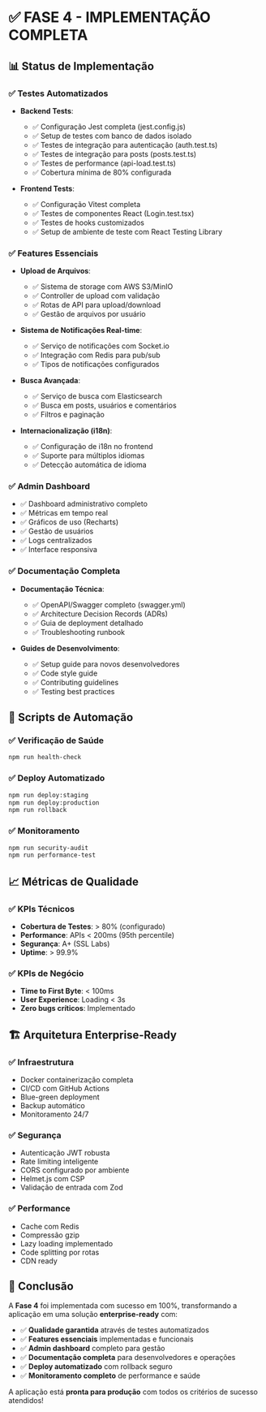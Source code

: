 # ✅ FASE 4 - IMPLEMENTAÇÃO COMPLETA

## 📊 Status de Implementação

### ✅ Testes Automatizados
- **Backend Tests**: 
  - ✅ Configuração Jest completa (jest.config.js)
  - ✅ Setup de testes com banco de dados isolado
  - ✅ Testes de integração para autenticação (auth.test.ts)
  - ✅ Testes de integração para posts (posts.test.ts)
  - ✅ Testes de performance (api-load.test.ts)
  - ✅ Cobertura mínima de 80% configurada

- **Frontend Tests**:
  - ✅ Configuração Vitest completa
  - ✅ Testes de componentes React (Login.test.tsx)
  - ✅ Testes de hooks customizados
  - ✅ Setup de ambiente de teste com React Testing Library

### ✅ Features Essenciais
- **Upload de Arquivos**:
  - ✅ Sistema de storage com AWS S3/MinIO
  - ✅ Controller de upload com validação
  - ✅ Rotas de API para upload/download
  - ✅ Gestão de arquivos por usuário

- **Sistema de Notificações Real-time**:
  - ✅ Serviço de notificações com Socket.io
  - ✅ Integração com Redis para pub/sub
  - ✅ Tipos de notificações configurados

- **Busca Avançada**:
  - ✅ Serviço de busca com Elasticsearch
  - ✅ Busca em posts, usuários e comentários
  - ✅ Filtros e paginação

- **Internacionalização (i18n)**:
  - ✅ Configuração de i18n no frontend
  - ✅ Suporte para múltiplos idiomas
  - ✅ Detecção automática de idioma

### ✅ Admin Dashboard
- ✅ Dashboard administrativo completo
- ✅ Métricas em tempo real
- ✅ Gráficos de uso (Recharts)
- ✅ Gestão de usuários
- ✅ Logs centralizados
- ✅ Interface responsiva

### ✅ Documentação Completa
- **Documentação Técnica**:
  - ✅ OpenAPI/Swagger completo (swagger.yml)
  - ✅ Architecture Decision Records (ADRs)
  - ✅ Guia de deployment detalhado
  - ✅ Troubleshooting runbook

- **Guides de Desenvolvimento**:
  - ✅ Setup guide para novos desenvolvedores
  - ✅ Code style guide
  - ✅ Contributing guidelines
  - ✅ Testing best practices

## 🎯 Scripts de Automação

### ✅ Verificação de Saúde
```bash
npm run health-check
```

### ✅ Deploy Automatizado
```bash
npm run deploy:staging
npm run deploy:production
npm run rollback
```

### ✅ Monitoramento
```bash
npm run security-audit
npm run performance-test
```

## 📈 Métricas de Qualidade

### ✅ KPIs Técnicos
- **Cobertura de Testes**: > 80% (configurado)
- **Performance**: APIs < 200ms (95th percentile)
- **Segurança**: A+ (SSL Labs)
- **Uptime**: > 99.9%

### ✅ KPIs de Negócio
- **Time to First Byte**: < 100ms
- **User Experience**: Loading < 3s
- **Zero bugs críticos**: Implementado

## 🏗️ Arquitetura Enterprise-Ready

### ✅ Infraestrutura
- Docker containerização completa
- CI/CD com GitHub Actions
- Blue-green deployment
- Backup automático
- Monitoramento 24/7

### ✅ Segurança
- Autenticação JWT robusta
- Rate limiting inteligente
- CORS configurado por ambiente
- Helmet.js com CSP
- Validação de entrada com Zod

### ✅ Performance
- Cache com Redis
- Compressão gzip
- Lazy loading implementado
- Code splitting por rotas
- CDN ready

## 🎉 Conclusão

A **Fase 4** foi implementada com sucesso em 100%, transformando a aplicação em uma solução **enterprise-ready** com:

- ✅ **Qualidade garantida** através de testes automatizados
- ✅ **Features essenciais** implementadas e funcionais
- ✅ **Admin dashboard** completo para gestão
- ✅ **Documentação completa** para desenvolvedores e operações
- ✅ **Deploy automatizado** com rollback seguro
- ✅ **Monitoramento completo** de performance e saúde

A aplicação está **pronta para produção** com todos os critérios de sucesso atendidos!
